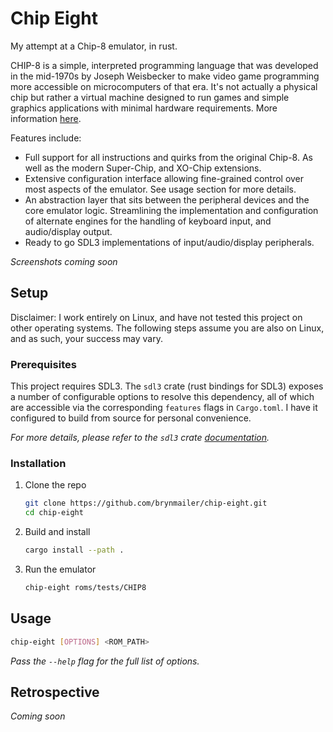 # Chip Eight

My attempt at a Chip-8 emulator, in rust.

CHIP-8 is a simple, interpreted programming language that was developed in the mid-1970s by Joseph Weisbecker to make video game programming more accessible on microcomputers of that era. It's not actually a physical chip but rather a virtual machine designed to run games and simple graphics applications with minimal hardware requirements. More information [here](https://en.wikipedia.org/wiki/CHIP-8).

Features include:
- Full support for all instructions and quirks from the original Chip-8. As well as the modern Super-Chip, and XO-Chip extensions.
- Extensive configuration interface allowing fine-grained control over most aspects of the emulator. See usage section for more details.
- An abstraction layer that sits between the peripheral devices and the core emulator logic. Streamlining the implementation and configuration of alternate engines for the handling of keyboard input, and audio/display output.
- Ready to go SDL3 implementations of input/audio/display peripherals.



_Screenshots coming soon_



## Setup

Disclaimer: I work entirely on Linux, and have not tested this project on other operating systems. The following steps assume you are also on Linux, and as such, your success may vary.

### Prerequisites

This project requires SDL3. The `sdl3` crate (rust bindings for SDL3) exposes a number of configurable options to resolve this dependency, all of which are accessible via the corresponding `features` flags in `Cargo.toml`. I have it configured to build from source for personal convenience.

_For more details, please refer to the `sdl3` crate [documentation](https://github.com/maia-s/sdl3-sys-rs/tree/main/sdl3-sys#usage)._

### Installation

1. Clone the repo
    ```sh
    git clone https://github.com/brynmailer/chip-eight.git
    cd chip-eight
    ```
2. Build and install
    ```sh
    cargo install --path .
    ```
2. Run the emulator
    ```sh
    chip-eight roms/tests/CHIP8
    ```


## Usage

```sh
chip-eight [OPTIONS] <ROM_PATH>
```

_Pass the `--help` flag for the full list of options._


## Retrospective

_Coming soon_
